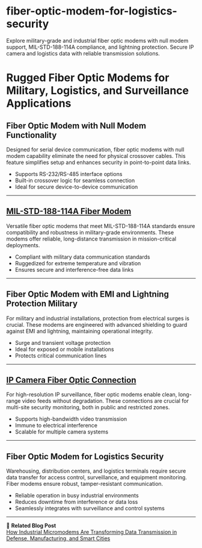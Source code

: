 # fiber-optic-modem-for-logistics-security
Explore military-grade and industrial fiber optic modems with null modem support, MIL-STD-188-114A compliance, and lightning protection. Secure IP camera and logistics data with reliable transmission solutions.

# Rugged Fiber Optic Modems for Military, Logistics, and Surveillance Applications

## Fiber Optic Modem with Null Modem Functionality

Designed for serial device communication, fiber optic modems with null modem capability eliminate the need for physical crossover cables. This feature simplifies setup and enhances security in point-to-point data links.

- Supports RS-232/RS-485 interface options  
- Built-in crossover logic for seamless connection  
- Ideal for secure device-to-device communication  

---

## [MIL-STD-188-114A Fiber Modem](https://www.versitron.com/products/industrial-fiber-optic-micromodems-m82xxd)

Versatile fiber optic modems that meet MIL-STD-188-114A standards ensure compatibility and robustness in military-grade environments. These modems offer reliable, long-distance transmission in mission-critical deployments.

- Compliant with military data communication standards  
- Ruggedized for extreme temperature and vibration  
- Ensures secure and interference-free data links  

---

## Fiber Optic Modem with EMI and Lightning Protection Military

For military and industrial installations, protection from electrical surges is crucial. These modems are engineered with advanced shielding to guard against EMI and lightning, maintaining operational integrity.

- Surge and transient voltage protection  
- Ideal for exposed or mobile installations  
- Protects critical communication lines  

---

## [IP Camera Fiber Optic Connection](https://www.versitron.com/products/industrial-fiber-optic-micromodems-m62xxd)

For high-resolution IP surveillance, fiber optic modems enable clean, long-range video feeds without degradation. These connections are crucial for multi-site security monitoring, both in public and restricted zones.

- Supports high-bandwidth video transmission  
- Immune to electrical interference  
- Scalable for multiple camera systems  

---

## Fiber Optic Modem for Logistics Security

Warehousing, distribution centers, and logistics terminals require secure data transfer for access control, surveillance, and equipment monitoring. Fiber modems ensure robust, tamper-resistant communication.

- Reliable operation in busy industrial environments  
- Reduces downtime from interference or data loss  
- Seamlessly integrates with surveillance and control systems  

---

📘 **Related Blog Post**  
[How Industrial Micromodems Are Transforming Data Transmission in Defense, Manufacturing, and Smart Cities](https://www.versitron.com/blogs/post/how-industrial-micromodems-are-transforming-data-transmission-in-defense-manufacturing-and-smart-cities)
